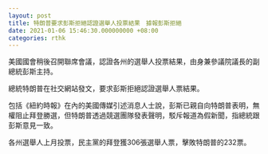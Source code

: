 ```yaml
---
layout: post
title: 特朗普要求彭斯拒絕認證選舉人投票結果　據報彭斯拒絕
date: 2021-01-06 15:46:30.000000000 +08:00
categories: rthk
---
```


美國國會稍後召開聯席會議，認證各州的選舉人投票結果，由身兼參議院議長的副總統彭斯主持。

總統特朗普在社交網站發文，要求彭斯拒絕認證選舉人票結果。

包括《紐約時報》在內的美國傳媒引述消息人士說，彭斯已親自向特朗普表明，無權阻止拜登勝選，但特朗普透過競選團隊發表聲明，駁斥報道為假新聞，指總統跟彭斯意見一致。

各州選舉人上月投票，民主黨的拜登獲306張選舉人票，擊敗特朗普的232票。
